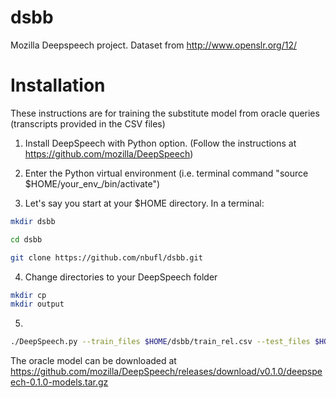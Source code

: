 # dsbb

Mozilla Deepspeech project. Dataset from http://www.openslr.org/12/

# Installation

These instructions are for training the substitute model from oracle queries (transcripts provided in the CSV files)

1. Install DeepSpeech with Python option. (Follow the instructions at https://github.com/mozilla/DeepSpeech)

2. Enter the Python virtual environment (i.e. terminal command "source $HOME/your_env_/bin/activate")

3. Let's say you start at your $HOME directory. In a terminal:

```bash
mkdir dsbb

cd dsbb

git clone https://github.com/nbufl/dsbb.git
```

4. Change directories to your DeepSpeech folder
```bash
mkdir cp
mkdir output
```
5. 
```bash
./DeepSpeech.py --train_files $HOME/dsbb/train_rel.csv --test_files $HOME/dsbb/test_rel.csv --dev_files $HOME/dsbb/dev_rel.csv --checkpoint_dir cp --export_dir output
```

The oracle model can be downloaded at https://github.com/mozilla/DeepSpeech/releases/download/v0.1.0/deepspeech-0.1.0-models.tar.gz
